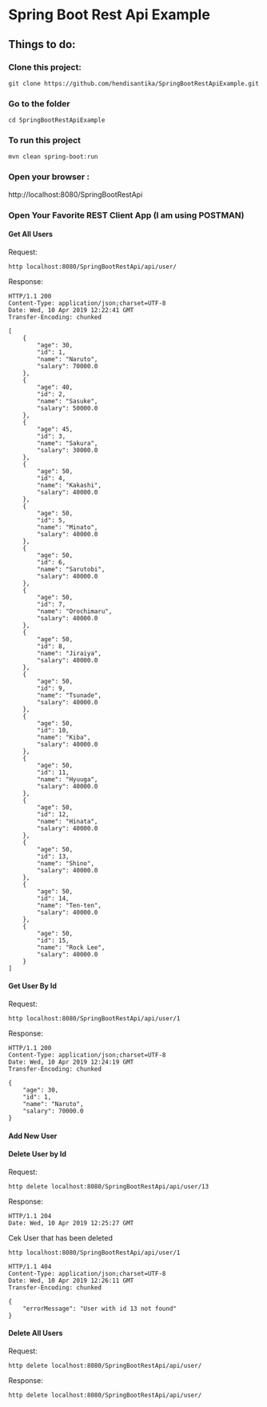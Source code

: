 # Spring Boot Rest Api Example
## Things to do:
### Clone this project:
```
git clone https://github.com/hendisantika/SpringBootRestApiExample.git 
```

### Go to the folder
```
cd SpringBootRestApiExample
```
### To run this project
`mvn clean spring-boot:run`

### Open your browser :
http://localhost:8080/SpringBootRestApi

### Open Your Favorite REST Client App (I am using POSTMAN)

#### Get All Users
Request:
```
http localhost:8080/SpringBootRestApi/api/user/
```

Response:
```
HTTP/1.1 200 
Content-Type: application/json;charset=UTF-8
Date: Wed, 10 Apr 2019 12:22:41 GMT
Transfer-Encoding: chunked

[
    {
        "age": 30,
        "id": 1,
        "name": "Naruto",
        "salary": 70000.0
    },
    {
        "age": 40,
        "id": 2,
        "name": "Sasuke",
        "salary": 50000.0
    },
    {
        "age": 45,
        "id": 3,
        "name": "Sakura",
        "salary": 30000.0
    },
    {
        "age": 50,
        "id": 4,
        "name": "Kakashi",
        "salary": 40000.0
    },
    {
        "age": 50,
        "id": 5,
        "name": "Minato",
        "salary": 40000.0
    },
    {
        "age": 50,
        "id": 6,
        "name": "Sarutobi",
        "salary": 40000.0
    },
    {
        "age": 50,
        "id": 7,
        "name": "Orochimaru",
        "salary": 40000.0
    },
    {
        "age": 50,
        "id": 8,
        "name": "Jiraiya",
        "salary": 40000.0
    },
    {
        "age": 50,
        "id": 9,
        "name": "Tsunade",
        "salary": 40000.0
    },
    {
        "age": 50,
        "id": 10,
        "name": "Kiba",
        "salary": 40000.0
    },
    {
        "age": 50,
        "id": 11,
        "name": "Hyuuga",
        "salary": 40000.0
    },
    {
        "age": 50,
        "id": 12,
        "name": "Hinata",
        "salary": 40000.0
    },
    {
        "age": 50,
        "id": 13,
        "name": "Shino",
        "salary": 40000.0
    },
    {
        "age": 50,
        "id": 14,
        "name": "Ten-ten",
        "salary": 40000.0
    },
    {
        "age": 50,
        "id": 15,
        "name": "Rock Lee",
        "salary": 40000.0
    }
]

```


#### Get User By Id
Request:
```
http localhost:8080/SpringBootRestApi/api/user/1
```

Response:
```
HTTP/1.1 200 
Content-Type: application/json;charset=UTF-8
Date: Wed, 10 Apr 2019 12:24:19 GMT
Transfer-Encoding: chunked

{
    "age": 30,
    "id": 1,
    "name": "Naruto",
    "salary": 70000.0
}
```
#### Add New User
#### Delete User by Id
Request:
```
http delete localhost:8080/SpringBootRestApi/api/user/13
```
Response:
```
HTTP/1.1 204 
Date: Wed, 10 Apr 2019 12:25:27 GMT
```
Cek User that has been deleted
```
http localhost:8080/SpringBootRestApi/api/user/1

HTTP/1.1 404 
Content-Type: application/json;charset=UTF-8
Date: Wed, 10 Apr 2019 12:26:11 GMT
Transfer-Encoding: chunked

{
    "errorMessage": "User with id 13 not found"
}
```

#### Delete All Users
Request:
```
http delete localhost:8080/SpringBootRestApi/api/user/
```
Response:
```
http delete localhost:8080/SpringBootRestApi/api/user/
```